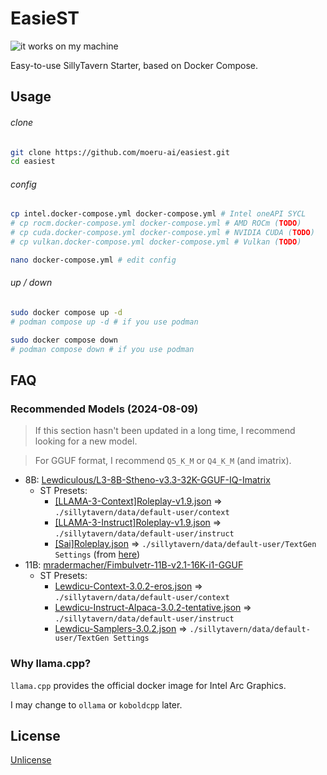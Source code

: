 # EasieST

![it works on my machine](https://img.shields.io/badge/it_works_on-my_machine-green)

Easy-to-use SillyTavern Starter, based on Docker Compose.

## Usage

###### clone

```bash
git clone https://github.com/moeru-ai/easiest.git
cd easiest
```

###### config

```bash
cp intel.docker-compose.yml docker-compose.yml # Intel oneAPI SYCL
# cp rocm.docker-compose.yml docker-compose.yml # AMD ROCm (TODO)
# cp cuda.docker-compose.yml docker-compose.yml # NVIDIA CUDA (TODO)
# cp vulkan.docker-compose.yml docker-compose.yml # Vulkan (TODO)

nano docker-compose.yml # edit config
```

###### up / down

```bash
sudo docker compose up -d
# podman compose up -d # if you use podman

sudo docker compose down
# podman compose down # if you use podman
```

## FAQ

### Recommended Models (2024-08-09)

> If this section hasn't been updated in a long time, I recommend looking for a
> new model.

> For GGUF format, I recommend `Q5_K_M` or `Q4_K_M` (and imatrix).

- 8B: [Lewdiculous/L3-8B-Stheno-v3.3-32K-GGUF-IQ-Imatrix](https://huggingface.co/Lewdiculous/L3-8B-Stheno-v3.3-32K-GGUF-IQ-Imatrix)
  - ST Presets:
    - [[LLAMA-3-Context]Roleplay-v1.9.json](https://huggingface.co/Virt-io/SillyTavern-Presets/blob/main/Prompts/LLAMA-3/v1.9/%5BLLAMA-3-Context%5DRoleplay-v1.9.json) => `./sillytavern/data/default-user/context`
    - [[LLAMA-3-Instruct]Roleplay-v1.9.json](https://huggingface.co/Virt-io/SillyTavern-Presets/blob/main/Prompts/LLAMA-3/v1.9/%5BLLAMA-3-Instruct%5DRoleplay-v1.9.json) => `./sillytavern/data/default-user/instruct`
    - [[Sai]Roleplay.json](https://files.catbox.moe/jxvpek.json) => `./sillytavern/data/default-user/TextGen Settings` (from [here](https://huggingface.co/Virt-io/SillyTavern-Presets/discussions/5#664d6fb87c563d4d95151baa))
- 11B:
  [mradermacher/Fimbulvetr-11B-v2.1-16K-i1-GGUF](https://huggingface.co/mradermacher/Fimbulvetr-11B-v2.1-16K-i1-GGUF)
  - ST Presets:
    - [Lewdicu-Context-3.0.2-eros.json](https://huggingface.co/Lewdiculous/Eris_PrimeV4-Vision-32k-7B-GGUF-IQ-Imatrix/blob/main/sillytavern-presets-lewdicu-3.0.2-mistral-0.2/Lewdicu-Context-3.0.2-eros.json)
      => `./sillytavern/data/default-user/context`
    - [Lewdicu-Instruct-Alpaca-3.0.2-tentative.json](https://huggingface.co/Lewdiculous/Eris_PrimeV4-Vision-32k-7B-GGUF-IQ-Imatrix/blob/main/sillytavern-presets-lewdicu-3.0.2-mistral-0.2/Lewdicu-Instruct-Alpaca-3.0.2-tentative.json)
      => `./sillytavern/data/default-user/instruct`
    - [Lewdicu-Samplers-3.0.2.json](https://huggingface.co/Lewdiculous/Eris_PrimeV4-Vision-32k-7B-GGUF-IQ-Imatrix/blob/main/sillytavern-presets-lewdicu-3.0.2-mistral-0.2/Lewdicu-Samplers-3.0.2.json)
      => `./sillytavern/data/default-user/TextGen Settings`
<!-- - 70B:
  [mradermacher/Midnight-Miqu-70B-v1.5-i1-GGUF](https://huggingface.co/mradermacher/Midnight-Miqu-70B-v1.5-i1-GGUF)
  - SillyTavern Presets:
    - [prompting-tips](https://huggingface.co/sophosympatheia/Midnight-Miqu-70B-v1.5#prompting-tips)
      => `./sillytavern/config/context`
    - [instruct-formats](https://huggingface.co/sophosympatheia/Midnight-Miqu-70B-v1.5#instruct-formats)
      => `./sillytavern/config/instruct`
    - [sampler-tips](https://huggingface.co/sophosympatheia/Midnight-Miqu-70B-v1.5#sampler-tips)
      => `./sillytavern/config/TextGen Settings` -->

### Why llama.cpp?

`llama.cpp` provides the official docker image for Intel Arc Graphics.

I may change to `ollama` or `koboldcpp` later.

## License

[Unlicense](LICENSE)
